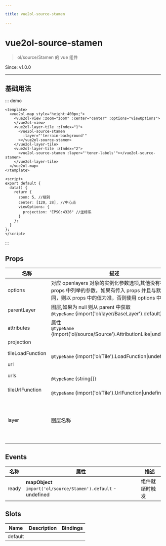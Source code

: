 ```yaml
---

title: vue2ol-source-stamen

---
```


# vue2ol-source-stamen

> ol/source/Stamen 的 vue 组件

Since: v1.0.0

---

## 基础用法

::: demo

```vue
<template>
  <vue2ol-map style="height:400px;">
    <vue2ol-view :zoom="zoom" :center="center" :options="viewOptions">
    </vue2ol-view>
    <vue2ol-layer-tile :zIndex="1">
      <vue2ol-source-stamen
        :layer="'terrain-background'"
      ></vue2ol-source-stamen>
    </vue2ol-layer-tile>
    <vue2ol-layer-tile :zIndex="2">
      <vue2ol-source-stamen :layer="'toner-labels'"></vue2ol-source-stamen>
    </vue2ol-layer-tile>
  </vue2ol-map>
</template>

<script>
export default {
  data() {
    return {
      zoom: 5, //级别
      center: [120, 28], //中心点
      viewOptions: {
        projection: "EPSG:4326" //坐标系
      }
    };
  }
};
</script>
```

:::

## Props

| 名称             | 描述                                                                                                                                                  | 类型           | 取值范围                                                                                                                                                                     | 默认值    |
| ---------------- | ----------------------------------------------------------------------------------------------------------------------------------------------------- | -------------- | ---------------------------------------------------------------------------------------------------------------------------------------------------------------------------- | --------- |
| options          | 对应 openlayers 对象的实例化参数选项,其他没有在 props 中列举的参数，如果有传入 props 并且与默认值不同，则以 props 中的值为准，否则使用 options 中的值 | object         | -                                                                                                                                                                            |           |
| parentLayer      | 图层,如果为 null 则从 parent 中获取<br/>`@typeName` {import('ol/layer/BaseLayer').default}                                                            | object         | -                                                                                                                                                                            |           |
| attributes       | 属性<br/>`@typeName` {import('ol/source/Source').AttributionLike\|undefined}                                                                          | object         | -                                                                                                                                                                            |           |
| projection       |                                                                                                                                                       | string\|object | -                                                                                                                                                                            |           |
| tileLoadFunction | <br/>`@typeName` {import('ol/Tile').LoadFunction\|undefined}                                                                                          | func           | -                                                                                                                                                                            |           |
| url              |                                                                                                                                                       | string         | -                                                                                                                                                                            |           |
| urls             | <br/>`@typeName` {string[]}                                                                                                                           | array          | -                                                                                                                                                                            |           |
| tileUrlFunction  | <br/>`@typeName` {import('ol/Tile').UrlFunction\|undefined}                                                                                           | func           | -                                                                                                                                                                            |           |
| layer            | 图层名称                                                                                                                                              | string         | `'terrain'\|'terrain-background'\|'terrain-labels'\|'terrain-lines'\|'toner-background'\|'toner'\|'toner-hybrid'\|'toner-labels'\|'toner-lines'\|'toner-lite'\|'watercolor'` | 'terrain' |

## Events

| 名称  | 属性                                                           | 描述           |
| ----- | -------------------------------------------------------------- | -------------- |
| ready | **mapObject** `import('ol/source/Stamen').default` - undefined | 组件就绪时触发 |

## Slots

| Name    | Description | Bindings |
| ------- | ----------- | -------- |
| default |             |          |
